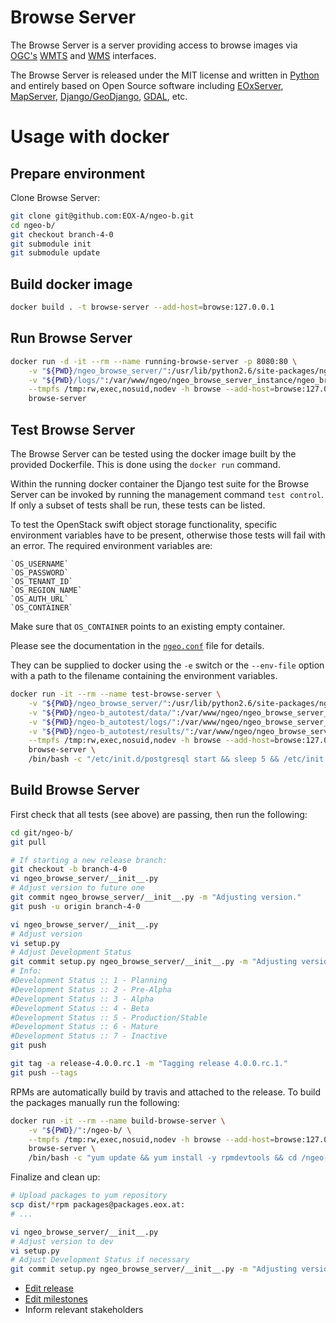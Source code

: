 # Browse Server

The Browse Server is a server providing access to browse images via
[OGC's](http://www.opengeospatial.org/)
[WMTS](http://www.opengeospatial.org/standards/wmts) and
[WMS](http://www.opengeospatial.org/standards/wms) interfaces.

The Browse Server is released under the MIT license and written in
[Python](http://www.python.org/) and entirely based on Open Source software
including [EOxServer](http://eoxserver.org),
[MapServer](http://mapserver.org),
[Django/GeoDjango](https://www.djangoproject.com),
[GDAL](http://www.gdal.org), etc.

# Usage with docker

## Prepare environment

Clone Browse Server:

```bash
git clone git@github.com:EOX-A/ngeo-b.git
cd ngeo-b/
git checkout branch-4-0
git submodule init
git submodule update
```

## Build docker image

```bash
docker build . -t browse-server --add-host=browse:127.0.0.1
```

## Run Browse Server

```bash
docker run -d -it --rm --name running-browse-server -p 8080:80 \
    -v "${PWD}/ngeo_browse_server/":/usr/lib/python2.6/site-packages/ngeo_browse_server/ \
    -v "${PWD}/logs/":/var/www/ngeo/ngeo_browse_server_instance/ngeo_browse_server_instance/logs/ \
    --tmpfs /tmp:rw,exec,nosuid,nodev -h browse --add-host=browse:127.0.0.1 \
    browse-server
```

## Test Browse Server

The Browse Server can be tested using the docker image built by the provided
Dockerfile. This is done using the `docker run` command.

Within the running docker container the Django test suite for the Browse Server
can be invoked by running the management command `test control`. If only a
subset of tests shall be run, these tests can be listed.

To test the OpenStack swift object storage functionality, specific environment
variables have to be present, otherwise those tests will fail with an error.
The required environment variables are:

    `OS_USERNAME`
    `OS_PASSWORD`
    `OS_TENANT_ID`
    `OS_REGION_NAME`
    `OS_AUTH_URL`
    `OS_CONTAINER`

Make sure that `OS_CONTAINER` points to an existing empty container.

Please see the documentation in the
[`ngeo.conf`](../ngeo_browse_server/project_template/project_name/conf/ngeo.conf)
file for details.

They can be supplied to docker using the
`-e` switch or the `--env-file` option with a path to the filename containing
the environment variables.

```bash
docker run -it --rm --name test-browse-server \
    -v "${PWD}/ngeo_browse_server/":/usr/lib/python2.6/site-packages/ngeo_browse_server/ \
    -v "${PWD}/ngeo-b_autotest/data/":/var/www/ngeo/ngeo_browse_server_instance/ngeo_browse_server_instance/data/ \
    -v "${PWD}/ngeo-b_autotest/logs/":/var/www/ngeo/ngeo_browse_server_instance/ngeo_browse_server_instance/logs/ \
    -v "${PWD}/ngeo-b_autotest/results/":/var/www/ngeo/ngeo_browse_server_instance/ngeo_browse_server_instance/results/ \
    --tmpfs /tmp:rw,exec,nosuid,nodev -h browse --add-host=browse:127.0.0.1 \
    browse-server \
    /bin/bash -c "/etc/init.d/postgresql start && sleep 5 && /etc/init.d/memcached start && python /var/www/ngeo/ngeo_browse_server_instance/manage.py test control -v2"
```

## Build Browse Server

First check that all tests (see above) are passing, then run the following:

```bash
cd git/ngeo-b/
git pull

# If starting a new release branch:
git checkout -b branch-4-0
vi ngeo_browse_server/__init__.py
# Adjust version to future one
git commit ngeo_browse_server/__init__.py -m "Adjusting version."
git push -u origin branch-4-0

vi ngeo_browse_server/__init__.py
# Adjust version
vi setup.py
# Adjust Development Status
git commit setup.py ngeo_browse_server/__init__.py -m "Adjusting version."
# Info:
#Development Status :: 1 - Planning
#Development Status :: 2 - Pre-Alpha
#Development Status :: 3 - Alpha
#Development Status :: 4 - Beta
#Development Status :: 5 - Production/Stable
#Development Status :: 6 - Mature
#Development Status :: 7 - Inactive
git push

git tag -a release-4.0.0.rc.1 -m "Tagging release 4.0.0.rc.1."
git push --tags
```

RPMs are automatically build by travis and attached to the release.
To build the packages manually run the following:

```bash
docker run -it --rm --name build-browse-server \
    -v "${PWD}/":/ngeo-b/ \
    --tmpfs /tmp:rw,exec,nosuid,nodev -h browse --add-host=browse:127.0.0.1 \
    browse-server \
    /bin/bash -c "yum update && yum install -y rpmdevtools && cd /ngeo-b/ && python setup.py bdist_rpm"
```

Finalize and clean up:

```bash
# Upload packages to yum repository
scp dist/*rpm packages@packages.eox.at:
# ...

vi ngeo_browse_server/__init__.py
# Adjust version to dev
vi setup.py
# Adjust Development Status if necessary
git commit setup.py ngeo_browse_server/__init__.py -m "Adjusting version."
```

* [Edit release](https://github.com/EOX-A/ngeo-b/releases)
* [Edit milestones](https://github.com/EOX-A/ngeo-b/milestones)
* Inform relevant stakeholders
